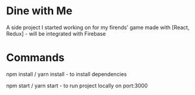 # Dine with Me

A side project I started working on for my firends' game made with [React, Redux] - will be integrated with Firebase

# Commands
npm install / yarn install - to install dependencies


npm start / yarn start - to run project locally on port:3000
